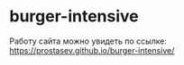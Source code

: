 # burger-intensive
Работу сайта можно увидеть по ссылке: https://prostasev.github.io/burger-intensive/
